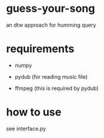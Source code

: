 # guess-your-song
an dtw approach for humming query

# requirements
* numpy
* pydub (for reading music file)

* ffmpeg (this is required by pydub)

# how to use
see interface.py
